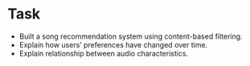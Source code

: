 # Task

-	Built a song recommendation system using content-based filtering.
-	Explain how users’ preferences have changed over time.
-	Explain relationship between audio characteristics.
